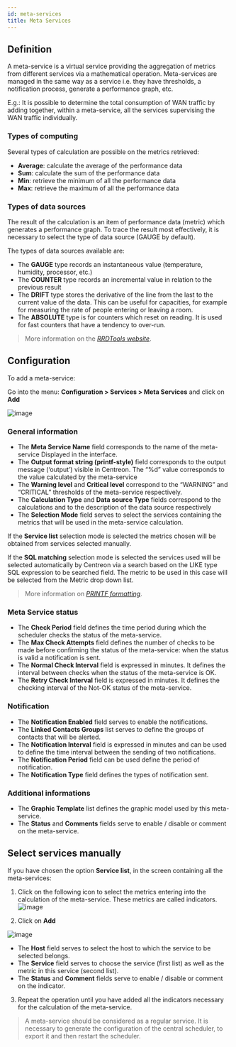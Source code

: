 ```yaml
---
id: meta-services
title: Meta Services
---
```


## Definition

A meta-service is a virtual service providing the aggregation of metrics from different services via a mathematical
operation. Meta-services are managed in the same way as a service i.e. they have thresholds, a notification process,
generate a performance graph, etc.

E.g.: It is possible to determine the total consumption of WAN traffic by adding together, within a meta-service, all
the services supervising the WAN traffic individually.

### Types of computing

Several types of calculation are possible on the metrics retrieved:

* **Average**: calculate the average of the performance data
* **Sum**: calculate the sum of the performance data
* **Min**: retrieve the minimum of all the performance data
* **Max**: retrieve the maximum of all the performance data

### Types of data sources

The result of the calculation is an item of performance data (metric) which generates a performance graph. To trace the
result most effectively, it is necessary to select the type of data source (GAUGE by default).

The types of data sources available are:

* The **GAUGE** type records an instantaneous value (temperature, humidity, processor, etc.)
* The **COUNTER** type records an incremental value in relation to the previous result
* The **DRIFT** type stores the derivative of the line from the last to the current value of the data. This can be useful
  for capacities, for example for measuring the rate of people entering or leaving a room.
* The **ABSOLUTE** type is for counters which reset on reading. It is used for fast counters that have a tendency to over-run.

> More information on the *[RRDTools website](http://oss.oetiker.ch/rrdtool/doc/rrdcreate.en)*.

## Configuration

To add a meta-service:

Go into the menu: **Configuration \> Services \> Meta Services** and click on **Add**

![image](../../assets/configuration/02addmetaservice.png)

### General information

* The **Meta Service Name** field corresponds to the name of the meta-service Displayed in the interface.
* The **Output format string (printf-style)** field corresponds to the output message (‘output’) visible in Centreon.
  The “%d” value corresponds to the value calculated by the meta-service
* The **Warning level** and **Critical level** correspond to the “WARNING” and “CRITICAL” thresholds of the meta-service
  respectively.
* The **Calculation Type** and **Data source Type** fields correspond to the calculations and to the description of the
  data source respectively
* The **Selection Mode** field serves to select the services containing the metrics that will be used in the meta-service calculation.

If the **Service list** selection mode is selected the metrics chosen will be obtained from services selected manually.

If the **SQL matching** selection mode is selected the services used will be selected automatically by Centreon via a search
based on the LIKE type SQL expression to be searched field. The metric to be used in this case will be selected from the
Metric drop down list.

> More information on *[PRINTF formatting](http://en.wikipedia.org/wiki/Printf_format_string)*.

### Meta Service status

* The **Check Period** field defines the time period during which the scheduler checks the status of the meta-service.
* The **Max Check Attempts** field defines the number of checks to be made before confirming the status of the meta-service:
  when the status is valid a notification is sent.
* The **Normal Check Interval** field is expressed in minutes. It defines the interval between checks when the status of
  the meta-service is OK.
* The **Retry Check Interval** field is expressed in minutes. It defines the checking interval of the Not-OK status of
  the meta-service.

### Notification 

* The **Notification Enabled** field serves to enable the notifications.
* The **Linked Contacts Groups** list serves to define the groups of contacts that will be alerted.
* The **Notification Interval** field is expressed in minutes and can be used to define the time interval between the
  sending of two notifications.
* The **Notification Period** field can be used define the period of notification.
* The **Notification Type** field defines the types of notification sent.

### Additional informations

* The **Graphic Template** list defines the graphic model used by this meta-service.
* The **Status** and **Comments** fields serve to enable / disable or comment on the meta-service.

## Select services manually

If you have chosen the option **Service list**, in the screen containing all the meta-services:

1. Click on the following icon to select the metrics entering into the calculation of the meta-service. These
  metrics are called indicators. ![image](../../assets/configuration/common/flechedirection.png)

2. Click on **Add**

![image](../../assets/configuration/02metaservicesindicators.png)

* The **Host** field serves to select the host to which the service to be selected belongs.
* The **Service** field serves to choose the service (first list) as well as the metric in this service (second list).
* The **Status** and **Comment** fields serve to enable / disable or comment on the indicator.

3. Repeat the operation until you have added all the indicators necessary for the calculation of the meta-service.

> A meta-service should be considered as a regular service. It is necessary to generate the configuration of the central
> scheduler, to export it and then restart the scheduler.
